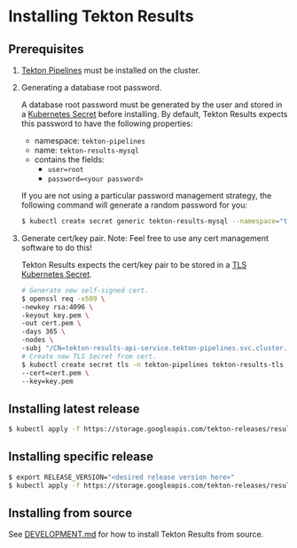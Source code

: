 # Installing Tekton Results

## Prerequisites

1. [Tekton Pipelines](https://github.com/tektoncd/pipeline/blob/master/docs/install.md)
   must be installed on the cluster.
2. Generating a database root password.

   A database root password must be generated by the user and stored in a
   [Kubernetes Secret](https://kubernetes.io/docs/concepts/configuration/secret/)
   before installing. By default, Tekton Results expects this password to have
   the following properties:

   - namespace: `tekton-pipelines`
   - name: `tekton-results-mysql`
   - contains the fields:
     - `user=root`
     - `password=<your password>`

   If you are not using a particular password management strategy, the following
   command will generate a random password for you:

   ```sh
   $ kubectl create secret generic tekton-results-mysql --namespace="tekton-pipelines" --from-literal=user=root --from-literal=password=$(openssl rand -base64 20)
   ```

3. Generate cert/key pair. Note: Feel free to use any cert management software
   to do this!

   Tekton Results expects the cert/key pair to be stored in a
   [TLS Kubernetes Secret](https://kubernetes.io/docs/concepts/configuration/secret/#tls-secrets).

   ```sh
   # Generate new self-signed cert.
   $ openssl req -x509 \
   -newkey rsa:4096 \
   -keyout key.pem \
   -out cert.pem \
   -days 365 \
   -nodes \
   -subj "/CN=tekton-results-api-service.tekton-pipelines.svc.cluster.local"
   # Create new TLS Secret from cert.
   $ kubectl create secret tls -n tekton-pipelines tekton-results-tls \
   --cert=cert.pem \
   --key=key.pem
   ```

## Installing latest release

```sh
$ kubectl apply -f https://storage.googleapis.com/tekton-releases/results/latest/release.yaml
```

## Installing specific release

```sh
$ export RELEASE_VERSION="<desired release version here>"
$ kubectl apply -f https://storage.googleapis.com/tekton-releases/results/previous/${RELEASE_VERSION}/release.yaml
```

## Installing from source

See [DEVELOPMENT.md](DEVELOPMENT.md) for how to install Tekton Results from
source.
